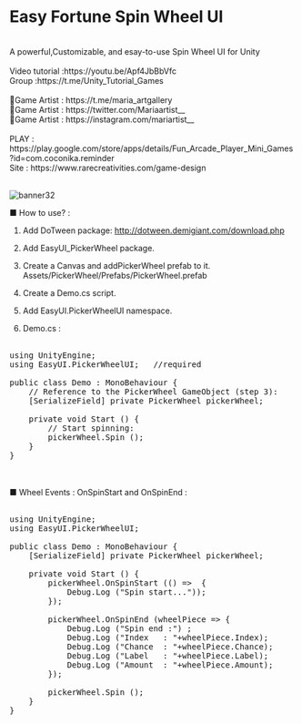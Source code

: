 # Easy Fortune Spin Wheel UI
<br />
A powerful,Customizable, and esay-to-use Spin Wheel UI for Unity
<br />
<br />
Video tutorial :https://youtu.be/Apf4JbBbVfc<br />
Group :https://t.me/Unity_Tutorial_Games<br /><br />
🎨Game Artist : https://t.me/maria_artgallery<br />
🎨Game Artist : https://twitter.com/Mariaartist__<br />
🎨Game Artist : https://instagram.com/mariartist__<br /><br />
PLAY : https://play.google.com/store/apps/details/Fun_Arcade_Player_Mini_Games?id=com.coconika.reminder<br />
Site : https://www.rarecreativities.com/game-design <br /><br />

![banner32](https://user-images.githubusercontent.com/83016119/213407519-a864d715-ea5c-44ab-801f-352ee15f67b2.png)

■ How to use? :
1. Add DoTween package: http://dotween.demigiant.com/download.php
2. Add EasyUI_PickerWheel package.
3. Create a Canvas and addPickerWheel prefab to it.
Assets/PickerWheel/Prefabs/PickerWheel.prefab

4. Create a Demo.cs script.
5. Add EasyUI.PickerWheelUI namespace.
6. Demo.cs :
<br /><br />
<pre><span class="pl-k">using</span> <span class="pl-en">UnityEngine</span>;
<span class="pl-k">using</span> <span class="pl-en">EasyUI</span>.<span class="pl-en">PickerWheelUI</span>;   <span class="pl-c"><span class="pl-c">//</span>required</span>

<span class="pl-k">public</span> <span class="pl-k">class</span> <span class="pl-en">Demo</span> : <span class="pl-en">MonoBehaviour</span> {
	<span class="pl-c"><span class="pl-c">//</span> Reference to the PickerWheel GameObject (step 3):</span>
	[<span class="pl-en">SerializeField</span>] <span class="pl-k">private</span> <span class="pl-en">PickerWheel</span> <span class="pl-en">pickerWheel</span>;
	
	<span class="pl-k">private</span> <span class="pl-k">void</span> <span class="pl-en">Start</span> () {
		<span class="pl-c"><span class="pl-c">//</span> Start spinning:</span>
		<span class="pl-smi">pickerWheel</span>.<span class="pl-en">Spin</span> ();
	}
}</pre>
<br /><br />
■ Wheel Events : OnSpinStart  and OnSpinEnd  :
<br /><br />
<pre><span class="pl-k">using</span> <span class="pl-en">UnityEngine</span>;
<span class="pl-k">using</span> <span class="pl-en">EasyUI</span>.<span class="pl-en">PickerWheelUI</span>;

<span class="pl-k">public</span> <span class="pl-k">class</span> <span class="pl-en">Demo</span> : <span class="pl-en">MonoBehaviour</span> {
	[<span class="pl-en">SerializeField</span>] <span class="pl-k">private</span> <span class="pl-en">PickerWheel</span> <span class="pl-en">pickerWheel</span>;
	
	<span class="pl-k">private</span> <span class="pl-k">void</span> <span class="pl-en">Start</span> () {
		<span class="pl-smi">pickerWheel</span>.<span class="pl-en">OnSpinStart</span> (() <span class="pl-k">=&gt;</span>  {
			<span class="pl-smi">Debug</span>.<span class="pl-en">Log</span> (<span class="pl-s"><span class="pl-pds">"</span>Spin start...<span class="pl-pds">"</span></span>));
		});

		<span class="pl-smi">pickerWheel</span>.<span class="pl-en">OnSpinEnd</span> (<span class="pl-en">wheelPiece</span> <span class="pl-k">=&gt;</span> {
			<span class="pl-smi">Debug</span>.<span class="pl-en">Log</span> (<span class="pl-s"><span class="pl-pds">"</span>Spin end :<span class="pl-pds">"</span></span>) ;
			<span class="pl-smi">Debug</span>.<span class="pl-en">Log</span> (<span class="pl-s"><span class="pl-pds">"</span>Index   : <span class="pl-pds">"</span></span><span class="pl-k">+</span><span class="pl-smi">wheelPiece</span>.<span class="pl-smi">Index</span>);
			<span class="pl-smi">Debug</span>.<span class="pl-en">Log</span> (<span class="pl-s"><span class="pl-pds">"</span>Chance  : <span class="pl-pds">"</span></span><span class="pl-k">+</span><span class="pl-smi">wheelPiece</span>.<span class="pl-smi">Chance</span>);
			<span class="pl-smi">Debug</span>.<span class="pl-en">Log</span> (<span class="pl-s"><span class="pl-pds">"</span>Label   : <span class="pl-pds">"</span></span><span class="pl-k">+</span><span class="pl-smi">wheelPiece</span>.<span class="pl-smi">Label</span>);
			<span class="pl-smi">Debug</span>.<span class="pl-en">Log</span> (<span class="pl-s"><span class="pl-pds">"</span>Amount  : <span class="pl-pds">"</span></span><span class="pl-k">+</span><span class="pl-smi">wheelPiece</span>.<span class="pl-smi">Amount</span>);
		});

		<span class="pl-smi">pickerWheel</span>.<span class="pl-en">Spin</span> ();
	}
}</pre>
